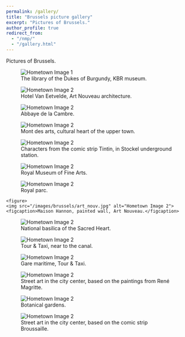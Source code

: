```yaml
---
permalink: /gallery/
title: "Brussels picture gallery"
excerpt: "Pictures of Brussels."
author_profile: true
redirect_from: 
  - "/nmp/"
  - "/gallery.html"
---
```


Pictures of Brussels.

<div class="gallery">
  <figure>
    <img src="/images/brussels/bourgogne.jpg" alt="Hometown Image 1">
    <figcaption>The library of the Dukes of Burgundy, KBR museum.</figcaption>
  </figure>

  <figure>
    <img src="/images/brussels/hotel_van_eetvelde.jpg" alt="Hometown Image 2">
    <figcaption>Hotel Van Eetvelde, Art Nouveau architecture.</figcaption>
  </figure>

  <figure>
    <img src="/images/brussels/abbaye_cambre.jpg" alt="Hometown Image 2">
    <figcaption>Abbaye de la Cambre.</figcaption>
  </figure>
  
  <figure>
    <img src="/images/brussels/mont_art.jpg" alt="Hometown Image 2">
    <figcaption>Mont des arts, cultural heart of the upper town.</figcaption>
  </figure>
  
  <figure>
    <img src="/images/brussels/tintin.jpg" alt="Hometown Image 2">
    <figcaption>Characters from the comic strip Tintin, in Stockel underground station.</figcaption>
  </figure>

  <figure>
    <img src="/images/brussels/fine_arts.jpg" alt="Hometown Image 2">
    <figcaption>Royal Museum of Fine Arts.</figcaption>
  </figure>

  <figure>
    <img src="/images/brussels/parc.jpg" alt="Hometown Image 2">
    <figcaption>Royal parc.</figcaption>
  </figure>

    <figure>
    <img src="/images/brussels/art_nouv.jpg" alt="Hometown Image 2">
    <figcaption>Maison Hannon, painted wall, Art Nouveau.</figcaption>
  </figure>

  <figure>
    <img src="/images/brussels/koekelberg.jpg" alt="Hometown Image 2">
    <figcaption>National basilica of the Sacred Heart.</figcaption>
  </figure>

  <figure>
    <img src="/images/brussels/canal.jpg" alt="Hometown Image 2">
    <figcaption>Tour & Taxi, near to the canal.</figcaption>
  </figure>

  <figure>
    <img src="/images/brussels/tour_taxi.jpg" alt="Hometown Image 2">
    <figcaption>Gare maritime, Tour & Taxi.</figcaption>
  </figure>

  <figure>
    <img src="/images/brussels/magritte.jpg" alt="Hometown Image 2">
    <figcaption>Street art in the city center, based on the paintings from René Magritte.</figcaption>
  </figure>

  <figure>
    <img src="/images/brussels/botanique.jpg" alt="Hometown Image 2">
    <figcaption>Botanical gardens.</figcaption>
  </figure>
  
  <figure>
    <img src="/images/brussels/broussaille.jpg" alt="Hometown Image 2">
    <figcaption>Street art in the city center, based on the comic strip Broussaille.</figcaption>
  </figure>


  <!-- Add more images and captions as needed -->
</div>
